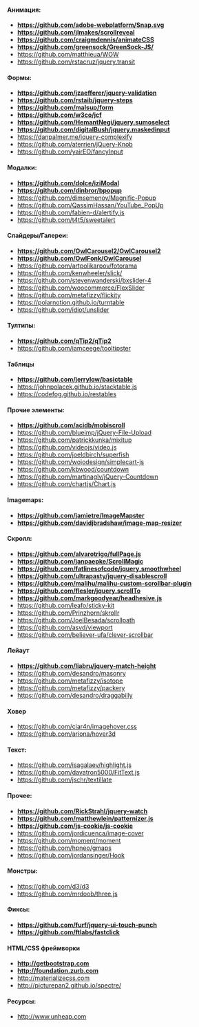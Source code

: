 #### Анимация:
* **https://github.com/adobe-webplatform/Snap.svg**
* **https://github.com/jlmakes/scrollreveal**
* **https://github.com/craigmdennis/animateCSS**
* **https://github.com/greensock/GreenSock-JS/**
* https://github.com/matthieua/WOW
* https://github.com/rstacruz/jquery.transit

#### Формы:
* **https://github.com/jzaefferer/jquery-validation**
* **https://github.com/rstaib/jquery-steps**
* **https://github.com/malsup/form**
* **https://github.com/w3co/jcf**
* **https://github.com/HemantNegi/jquery.sumoselect**
* **https://github.com/digitalBush/jquery.maskedinput**
* https://danpalmer.me/jquery-complexify
* https://github.com/aterrien/jQuery-Knob
* https://github.com/yairEO/fancyInput

#### Модалки:
* **https://github.com/dolce/iziModal**
* **https://github.com/dinbror/bpopup**
* https://github.com/dimsemenov/Magnific-Popup
* https://github.com/QassimHassan/YouTube_PopUp
* https://github.com/fabien-d/alertify.js
* https://github.com/t4t5/sweetalert

#### Слайдеры/Галереи:
* **https://github.com/OwlCarousel2/OwlCarousel2**
* **https://github.com/OwlFonk/OwlCarousel**
* https://github.com/artpolikarpov/fotorama
* https://github.com/kenwheeler/slick/
* https://github.com/stevenwanderski/bxslider-4
* https://github.com/woocommerce/FlexSlider
* https://github.com/metafizzy/flickity
* https://polarnotion.github.io/turntable
* https://github.com/idiot/unslider

#### Тултипы:
* **https://github.com/qTip2/qTip2**
* https://github.com/iamceege/tooltipster

#### Таблицы
* **https://github.com/jerrylow/basictable**
* https://johnpolacek.github.io/stacktable.js
* https://codefog.github.io/restables

#### Прочие элементы:
* **https://github.com/acidb/mobiscroll**
* https://github.com/blueimp/jQuery-File-Upload
* https://github.com/patrickkunka/mixitup
* https://github.com/videojs/video.js
* https://github.com/joeldbirch/superfish
* https://github.com/wojodesign/simplecart-js
* https://github.com/kbwood/countdown
* https://github.com/martinaglv/jQuery-Countdown
* https://github.com/chartjs/Chart.js

#### Imagemaps:
* **https://github.com/jamietre/ImageMapster**
* **https://github.com/davidjbradshaw/image-map-resizer**

#### Скролл:
* **https://github.com/alvarotrigo/fullPage.js**
* **https://github.com/janpaepke/ScrollMagic**
* **https://github.com/fatlinesofcode/jquery.smoothwheel**
* **https://github.com/ultrapasty/jquery-disablescroll**
* **https://github.com/malihu/malihu-custom-scrollbar-plugin**
* **https://github.com/flesler/jquery.scrollTo**
* **https://github.com/markgoodyear/headhesive.js**
* https://github.com/leafo/sticky-kit
* https://github.com/Prinzhorn/skrollr
* https://github.com/JoelBesada/scrollpath
* https://github.com/asvd/viewport
* https://github.com/believer-ufa/clever-scrollbar

#### Лейаут
* **https://github.com/liabru/jquery-match-height**
* https://github.com/desandro/masonry
* https://github.com/metafizzy/isotope
* https://github.com/metafizzy/packery
* https://github.com/desandro/draggabilly

#### Ховер
* https://github.com/ciar4n/imagehover.css
* https://github.com/ariona/hover3d

#### Текст:
* https://github.com/isagalaev/highlight.js
* https://github.com/davatron5000/FitText.js
* https://github.com/jschr/textillate

#### Прочее:
* **https://github.com/RickStrahl/jquery-watch**
* **https://github.com/matthewlein/patternizer.js**
* **https://github.com/js-cookie/js-cookie**
* https://github.com/jordicuenca/image-cover
* https://github.com/moment/moment
* https://github.com/hpneo/gmaps
* https://github.com/jordansinger/Hook

#### Монстры:
* https://github.com/d3/d3
* https://github.com/mrdoob/three.js

#### Фиксы:
* **https://github.com/furf/jquery-ui-touch-punch**
* **https://github.com/ftlabs/fastclick**

#### HTML/CSS фреймворки
* **http://getbootstrap.com**
* **http://foundation.zurb.com**
* http://materializecss.com
* http://picturepan2.github.io/spectre/

#### Ресурсы:
* http://www.unheap.com
